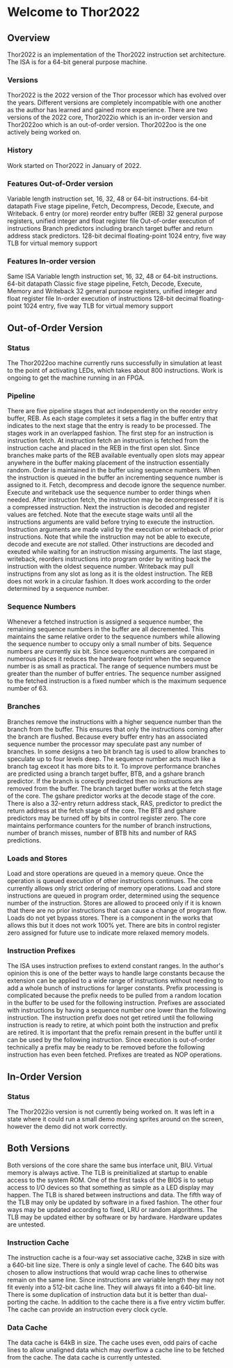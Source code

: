 # Welcome to Thor2022

## Overview
Thor2022 is an implementation of the Thor2022 instruction set architecture. The ISA is for a 64-bit general purpose machine.

### Versions
Thor2022 is the 2022 version of the Thor processor which has evolved over the years. Different versions are completely incompatible with one another as the author has learned and gained more experience.
There are two versions of the 2022 core, Thor2022io which is an in-order version and Thor2022oo which is an out-of-order version. Thor2022oo is the one actively being worked on.

### History
Work started on Thor2022 in January of 2022.

### Features Out-of-Order version
Variable length instruction set, 16, 32, 48 or 64-bit instructions.
64-bit datapath
Five stage pipeline, Fetch, Decompress, Decode, Execute, and Writeback.
6 entry (or more) reorder entry buffer (REB)
32 general purpose registers, unified integer and float register file
Out-of-order execution of instructions
Branch predictors including branch target buffer and return address stack predictors.
128-bit decimal floating-point
1024 entry, five way TLB for virtual memory support

### Features In-order version
Same ISA
Variable length instruction set, 16, 32, 48 or 64-bit instructions.
64-bit datapath
Classic five stage pipeline, Fetch, Decode, Execute, Memory and Writeback
32 general purpose registers, unified integer and float register file
In-order execution of instructions
128-bit decimal floating-point
1024 entry, five way TLB for virtual memory support

## Out-of-Order Version
### Status
The Thor2022oo machine currently runs successfully in simulation at least to the point of activating LEDs, which takes about 800 instructions. Work is ongoing to get the machine running in an FPGA.

### Pipeline
There are five pipeline stages that act independently on the reorder entry buffer, REB. As each stage completes it sets a flag in the buffer entry that indicates to the next stage that the entry is ready to be processed. The stages work in an overlapped fashion.
The first step for an instruction is instruction fetch. At instruction fetch an instruction is fetched from the instruction cache and placed in the REB in the first open slot. Since branches make parts of the REB available eventually open slots may appear anywhere in the buffer making placement of the instruction essentially random.
Order is maintained in the buffer using sequence numbers. When the instruction is queued in the buffer an incrementing sequence number is assigned to it. Fetch, decompress and decode ignore the sequence number. Execute and writeback use the sequence number to order things when needed.
After instruction fetch, the instruction may be decompressed if it is a compressed instruction. Next the instruction is decoded and register values are fetched. Note that the execute stage waits until all the instructions arguments are valid before trying to execute the instruction.
Instruction arguments are made valid by the execution or writeback of prior instructions. Note that while the instruction may not be able to execute, decode and execute are *not* stalled. Other instructions are decoded and exeuted while waiting for an instruction missing arguments.
The last stage, writeback, reorders instructions into program order by writing back the instruction with the oldest sequence number. Writeback may pull instructipns from any slot as long as it is the oldest instruction.
The REB does not work in a circular fashion. It does work according to the order determined by a sequence number.

### Sequence Numbers
Whenever a fetched instruction is assigned a sequence number, the remaining sequence numbers in the buffer are all decremented. This maintains the same relative order to the sequence numbers while allowing the sequence number to occupy only a small number of bits.
Sequence numbers are currently six bit. Since sequence numbers are compared in numerous places it reduces the hardware footprint when the sequence number is as small as practical. The range of sequence numbers must be greater than the number of buffer entries.
The sequence number assigned to the fetched instruction is a fixed number which is the maximum sequence number of 63.

### Branches
Branches remove the instructions with a higher sequence number than the branch from the buffer. This ensures that only the instructions coming after the branch are flushed. Because every buffer entry has an associated sequence number the processor may speculate past any number of branches.
In some designs a two bit branch tag is used to allow branches to speculate up to four levels deep. The sequence number acts much like a branch tag exceot it has more bits to it.
To improve performance branches are predicted using a branch target buffer, BTB, and a gshare branch predictor. If the branch is corectly predicted then no instructions are removed from the buffer.
The branch target buffer works at the fetch stage of the core. The gshare predictor works at the decode stage of the core.
There is also a 32-entry return address stack, RAS, predictor to predict the return address at the fetch stage of the core.
The BTB and gshare predictors may be turned off by bits in control register zero.
The core maintains performance counters for the number of branch instructions, number of branch misses, number of BTB hits and number of RAS predictions.

### Loads and Stores
Load and store operations are queued in a memory queue. Once the operation is queued execution of other instructions continues. The core currently allows only strict ordering of memory operations. Load and store instructions are queued in program order, determined using the sequence number of the instruction.
Stores are allowed to proceed only if it is known that there are no prior instructions that can cause a change of program flow.
Loads do not yet bypass stores. There is a component in the works that allows this but it does not work 100% yet.
There are bits in control register zero assigned for future use to indicate more relaxed memory models.

### Instruction Prefixes
The ISA uses instruction prefixes to extend constant ranges. In the author's opinion this is one of the better ways to handle large constants because the extension can be applied to a wide range of instructions without needing to add a whole bunch of instructions for larger constants.
Prefix processing is complicated because the prefix needs to be pulled from a random location in the buffer to be used for the following instruction.
Prefixes are associated with instructions by having a sequence number one lower than the following instruction. The instruction prefix does not get retired until the following instruction is ready to retire, at which point both the instruction and prefix are retired.
It is important that the prefix remain present in the buffer until it can be used by the following instruction. Since execution is out-of-order technically a prefix may be ready to be removed before the following instruction has even been fetched. Prefixes are treated as NOP operations.

## In-Order Version
### Status
The Thor2022io version is not currently being worked on. It was left in a state where it could run a small demo moving sprites around on the screen, however the demo did not work correctly.

## Both Versions
Both versions of the core share the same bus interface unit, BIU. Virtual memory is always active. The TLB is preinitialized at startup to enable access to the system ROM.
One of the first tasks of the BIOS is to setup access to I/O devices so that something as simple as a LED display may happen.
The TLB is shared between instructions and data. The fifth way of the TLB may only be updated by software in a fixed fashion. The other four ways may be updated according to fixed, LRU or random algorithms.
The TLB may be updated either by software or by hardware. Hardware updates are untested.

### Instruction Cache
The instruction cache is a four-way set associative cache, 32kB in size with a 640-bit line size. There is only a single level of cache. The 640 bits was chosen to allow instructions that would wrap cache lines to otherwise remain on the same line. Since instructions are variable length they may not fit evenly into a 512-bit cache line.
They will always fit into a 640-bit line. There is some duplication of instruction data but it is better than dual-porting the cache. In addition to the cache there is a five entry victim buffer. The cache can provide an instruction every clock cycle.

### Data Cache
The data cache is 64kB in size. The cache uses even, odd pairs of cache lines to allow unaligned data which may overflow a cache line to be fetched from the cache.
The data cache is currently untested.

